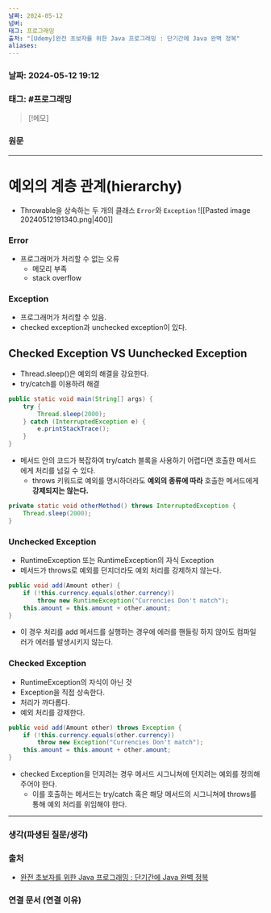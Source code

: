 ```yaml
---
날짜: 2024-05-12
넘버: 
태그: 프로그래밍
출처: "[Udemy]완전 초보자를 위한 Java 프로그래밍 : 단기간에 Java 완벽 정복"
aliases:
---
```

### 날짜:  2024-05-12 19:12

### 태그: #프로그래밍 

>[!메모]
>

### 원문
---
# 예외의 계층 관계(hierarchy)
- Throwable을 상속하는 두 개의 클래스 `Error`와 `Exception`
![[Pasted image 20240512191340.png|400]]
### Error
- 프로그래머가 처리할 수 없는 오류
	- 메모리 부족
	- stack overflow
### Exception
- 프로그래머가 처리할 수 있음.
- checked exception과 unchecked exception이 있다.
## Checked Exception VS Uunchecked Exception
- Thread.sleep()은 예외의 해결을 강요한다.
- try/catch를 이용하려 해결
```java
public static void main(String[] args) {
	try {
		Thread.sleep(2000);
	} catch (InterruptedException e) {
		e.printStackTrace();
	}
}
```
- 메서드 안의 코드가 복잡하여 try/catch 블록을 사용하기 어렵다면 호출한 메서드에게 처리를 넘길 수 있다.
	- throws 키워드로 예외를 명시하더라도 **예외의 종류에 따라** 호출한 메서드에게 **강제되지는 않는다.**
```java
private static void otherMethod() throws InterruptedException {  
	Thread.sleep(2000);  
}  
```
### Unchecked Exception
- RuntimeException 또는 RuntimeException의 자식 Exception
- 메서드가 throws로 예외를 던지더라도 예외 처리를 강제하지 않는다.
```java
public void add(Amount other) {  
	if (!this.currency.equals(other.currency))  
		throw new RuntimeException("Currencies Don't match");  
	this.amount = this.amount + other.amount;  
}
```
- 이 경우 처리를 add 메서드를 실행하는 경우에 에러를 핸들링 하지 않아도 컴파일러가 에러를 발생시키지 않는다.
### Checked Exception
- RuntimeException의 자식이 아닌 것
- Exception을 직접 상속한다.
- 처리가 까다롭다.
- 예외 처리를 강제한다.
```java
public void add(Amount other) throws Exception {  
	if (!this.currency.equals(other.currency))  
		throw new Exception("Currencies Don't match");  
	this.amount = this.amount + other.amount;  
}
```
- checked Exception을 던지려는 경우 메서드 시그니쳐에 던지려는 예외를 정의해주어야 한다.
	- 이를 호출하는 메서드는 try/catch 혹은 해당 메서드의 시그니쳐에 throws를 통해 예외 처리를 위임해야 한다.
---
### 생각(파생된 질문/생각)

### 출처
- [완전 초보자를 위한 Java 프로그래밍 : 단기간에 Java 완벽 정복](https://www.udemy.com/course/best-java-programming/?couponCode=ST6MT42324)

### 연결 문서 (연결 이유)

